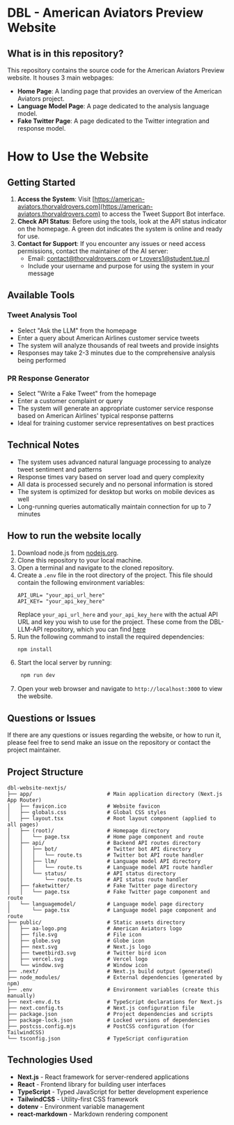 # DBL - American Aviators Preview Website

## What is in this repository?
This repository contains the source code for the American Aviators Preview website. It houses 3 main webpages:
- **Home Page**: A landing page that provides an overview of the American Aviators project.
- **Language Model Page**: A page dedicated to the analysis language model.
- **Fake Twitter Page**: A page dedicated to the Twitter integration and response model.

# How to Use the Website

## Getting Started
1. **Access the System**: Visit [https://american-aviators.thorvaldrovers.com](https://american-aviators.thorvaldrovers.com) to access the Tweet Support Bot interface.
2. **Check API Status**: Before using the tools, look at the API status indicator on the homepage. A green dot indicates the system is online and ready for use.
3. **Contact for Support**: If you encounter any issues or need access permissions, contact the maintainer of the AI server:
   - Email: contact@thorvaldrovers.com or t.rovers1@student.tue.nl
   - Include your username and purpose for using the system in your message

## Available Tools

### Tweet Analysis Tool
- Select "Ask the LLM" from the homepage
- Enter a query about American Airlines customer service tweets
- The system will analyze thousands of real tweets and provide insights
- Responses may take 2-3 minutes due to the comprehensive analysis being performed

### PR Response Generator
- Select "Write a Fake Tweet" from the homepage
- Enter a customer complaint or query
- The system will generate an appropriate customer service response based on American Airlines' typical response patterns
- Ideal for training customer service representatives on best practices

## Technical Notes
- The system uses advanced natural language processing to analyze tweet sentiment and patterns
- Response times vary based on server load and query complexity
- All data is processed securely and no personal information is stored
- The system is optimized for desktop but works on mobile devices as well
- Long-running queries automatically maintain connection for up to 7 minutes

## How to run the website locally
1. Download node.js from [nodejs.org](https://nodejs.org/).
2. Clone this repository to your local machine.
3. Open a terminal and navigate to the cloned repository.
4. Create a `.env` file in the root directory of the project. This file should contain the following environment variables:
   ```plaintext
   API_URL= "your_api_url_here"
   API_KEY= "your_api_key_here"
   ```
   Replace `your_api_url_here` and `your_api_key_here` with the actual API URL and key you wish to use for the project.
   These come from the DBL-LLM-API repository, which you can find [here](https://github.com/SpelGekko/DBL-llm)
4. Run the following command to install the required dependencies:
   ```bash
   npm install
   ```
5. Start the local server by running:
   ```bash
    npm run dev
    ```
6. Open your web browser and navigate to `http://localhost:3000` to view the website.

## Questions or Issues
If there are any questions or issues regarding the website, or how to run it, please feel free to send make an issue on the repository or contact the project maintainer.

## Project Structure
```
dbl-website-nextjs/
├── app/                        # Main application directory (Next.js App Router)
│   ├── favicon.ico             # Website favicon
│   ├── globals.css             # Global CSS styles
│   ├── layout.tsx              # Root layout component (applied to all pages)
│   ├── (root)/                 # Homepage directory
│   │   └── page.tsx            # Home page component and route
│   ├── api/                    # Backend API routes directory
│   │   ├── bot/                # Twitter bot API directory
│   │   │   └── route.ts        # Twitter bot API route handler
│   │   ├── llm/                # Language model API directory
│   │   │   └── route.ts        # Language model API route handler
│   │   └── status/             # API status directory
│   │       └── route.ts        # API status route handler
│   ├── faketwitter/            # Fake Twitter page directory
│   │   └── page.tsx            # Fake Twitter page component and route
│   └── languagemodel/          # Language model page directory
│       └── page.tsx            # Language model page component and route
├── public/                     # Static assets directory
│   ├── aa-logo.png             # American Aviators logo
│   ├── file.svg                # File icon
│   ├── globe.svg               # Globe icon
│   ├── next.svg                # Next.js logo
│   ├── tweetbird3.svg          # Twitter bird icon
│   ├── vercel.svg              # Vercel logo
│   └── window.svg              # Window icon
├── .next/                      # Next.js build output (generated)
├── node_modules/               # External dependencies (generated by npm)
├── .env                        # Environment variables (create this manually)
├── next-env.d.ts               # TypeScript declarations for Next.js
├── next.config.ts              # Next.js configuration file
├── package.json                # Project dependencies and scripts
├── package-lock.json           # Locked versions of dependencies
├── postcss.config.mjs          # PostCSS configuration (for TailwindCSS)
└── tsconfig.json               # TypeScript configuration
```

## Technologies Used
- **Next.js** - React framework for server-rendered applications
- **React** - Frontend library for building user interfaces
- **TypeScript** - Typed JavaScript for better development experience
- **TailwindCSS** - Utility-first CSS framework
- **dotenv** - Environment variable management
- **react-markdown** - Markdown rendering component
